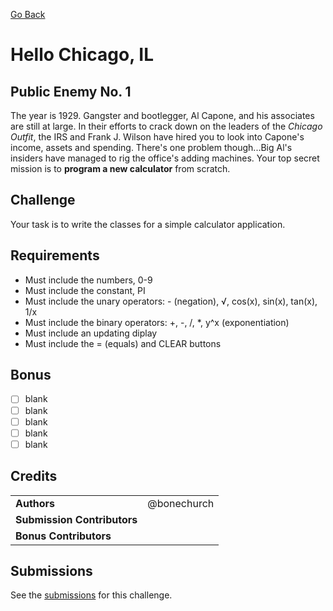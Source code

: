 [Go Back](https://github.com/bonechurch/Route-66#challenges)

# Hello Chicago, IL

## Public Enemy No. 1

The year is 1929. Gangster and bootlegger, Al Capone, and his associates are still at large.
In their efforts to crack down on the leaders of the *Chicago Outfit*, the IRS and Frank J. Wilson have hired you to look into Capone's income, assets and spending. There's one problem though...Big Al's insiders have managed to rig the office's adding machines. Your top secret mission is to **program a new calculator** from scratch.

## Challenge

Your task is to write the classes for a simple calculator application.

## Requirements

* Must include the numbers, 0-9
* Must include the constant, PI
* Must include the unary operators: - (negation), √, cos(x), sin(x), tan(x), 1/x
* Must include the binary operators: +, -, /, *, y^x (exponentiation)
* Must include an updating diplay
* Must include the = (equals) and CLEAR buttons

## Bonus

- [ ] blank
- [ ] blank
- [ ] blank
- [ ] blank
- [ ] blank

## Credits

|                              |             |
| ---------------------------- | ----------- |
| **Authors**                  | @bonechurch |
| **Submission Contributors**  |             |
| **Bonus Contributors**       |             |

## Submissions

See the [submissions]() for this challenge.
